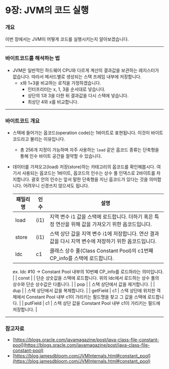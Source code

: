 # 9장: JVM의 코드 실행

### 개요

이번 장에서는 JVM이 어떻게 코드를 실행시키는지 알아보겠습니다.

---

### 바이트코드를 해석하는 법

- JVM은 일반적인 하드웨어 CPU와 다르게 계산의 결과값을 보관하는 레지스터가 없습니다. 따라서 메서드별로 생성되는 스택 프레임 내부에 저장합니다.
    - x와 1+3을 비교하는 로직을 가정하겠습니다.
        - 인터프리터는 x, 1, 3을 순서대로 넣습니다.
        - 상단의 1과 3을 더한 뒤 결과값을 다시 스택에 넣습니다.
        - 최상단 4와 x를 비교합니다.

---

### 바이트코드 개요

- 스택에 들어가는 옵코드(operation code)는 1바이트로 표현됩니다. 이것이 바이트코드라고 불리는 이유입니다.
    - 총 256개 지정이 가능하며 자주 사용하는 `load` 같은 옵코드 종류는 단축형을 통해 인수 바이트 공간을 절약할 수 있습니다.
- 데이터를 가져오고(load) 저장(store)하는 카테고리의 옵코드를 확인해봅시다. 여기서 사용되는 옵코드는 1바이트, 옵코드의 인수는 상수 풀 인덱스로 2바이트를 차지합니다. 괄호 안의 인수는 앞서 말한 단축형을 지닌 옵코드가 있다는 것을 의미합니다. 어려우니 신경쓰지 않으셔도 됩니다.
    
    
    | 패밀리 명 | 인수 | 설명 |
    | --- | --- | --- |
    | load | (i1) | 지역 변수 i1 값을 스택에 로드합니다. 더하기 혹은 특정 연산을 위해 값을 가져오기 위한 옵코드입니다. |
    | store | (i1) | 스택 상단 값을 지역 변수 i1에 저장합니다. 연산 결과값을 다시 지역 변수에 저장하기 위한 옵코드입니다. |
    | ldc | c1 | 클래스 상수 풀(Class Constant Pool)의 c1번째 CP_info를 스택에 로드합니다. 
    
    ex. ldc #10 → Constant Pool 내부의 10번째 CP_info를 로드하라는 의미입니다. |
    | const |  | 단순 상숫값을 스택에 로드합니다. 위의 ldc에서 로드하는 상수 풀의 상수와 단순 상수값은 다릅니다. |
    | pop |  | 스택 상단에서 값을 제거합니다. |
    | dup |  | 스택 상단에서 값을 복제합니다. |
    | getField | c1 | 스택 상단에 위치한 객체에서 Constant Pool 내부 c1이 가리키는 필드명을 찾고 그 값을 스택에 로드합니다. |
    | putField | c1 | 스택 상단 값을 Constant Pool 내부 c1이 가리키는 필드에 저장합니다. |

---

### 참고자료

- [https://blogs.oracle.com/javamagazine/post/java-class-file-constant-pool](https://blogs.oracle.com/javamagazine/post/java-class-file-constant-pool)
- [https://blog.jamesdbloom.com/JVMInternals.html#constant_pool](https://blog.jamesdbloom.com/JVMInternals.html#constant_pool)
